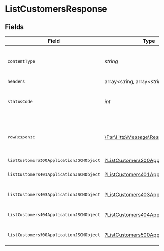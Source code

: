 # ListCustomersResponse


## Fields

| Field                                                                                                        | Type                                                                                                         | Required                                                                                                     | Description                                                                                                  |
| ------------------------------------------------------------------------------------------------------------ | ------------------------------------------------------------------------------------------------------------ | ------------------------------------------------------------------------------------------------------------ | ------------------------------------------------------------------------------------------------------------ |
| `contentType`                                                                                                | *string*                                                                                                     | :heavy_check_mark:                                                                                           | HTTP response content type for this operation                                                                |
| `headers`                                                                                                    | array<string, array<*string*>>                                                                               | :heavy_minus_sign:                                                                                           | N/A                                                                                                          |
| `statusCode`                                                                                                 | *int*                                                                                                        | :heavy_check_mark:                                                                                           | HTTP response status code for this operation                                                                 |
| `rawResponse`                                                                                                | [\Psr\Http\Message\ResponseInterface](https://www.php-fig.org/psr/psr-7/#33-psrhttpmessageresponseinterface) | :heavy_minus_sign:                                                                                           | Raw HTTP response; suitable for custom response parsing                                                      |
| `listCustomers200ApplicationJSONObject`                                                                      | [?ListCustomers200ApplicationJSON](../../models/operations/ListCustomers200ApplicationJSON.md)               | :heavy_minus_sign:                                                                                           | OK                                                                                                           |
| `listCustomers401ApplicationJSONObject`                                                                      | [?ListCustomers401ApplicationJSON](../../models/operations/ListCustomers401ApplicationJSON.md)               | :heavy_minus_sign:                                                                                           | General error response                                                                                       |
| `listCustomers403ApplicationJSONObject`                                                                      | [?ListCustomers403ApplicationJSON](../../models/operations/ListCustomers403ApplicationJSON.md)               | :heavy_minus_sign:                                                                                           | General error response                                                                                       |
| `listCustomers404ApplicationJSONObject`                                                                      | [?ListCustomers404ApplicationJSON](../../models/operations/ListCustomers404ApplicationJSON.md)               | :heavy_minus_sign:                                                                                           | General error response                                                                                       |
| `listCustomers500ApplicationJSONObject`                                                                      | [?ListCustomers500ApplicationJSON](../../models/operations/ListCustomers500ApplicationJSON.md)               | :heavy_minus_sign:                                                                                           | General error response                                                                                       |